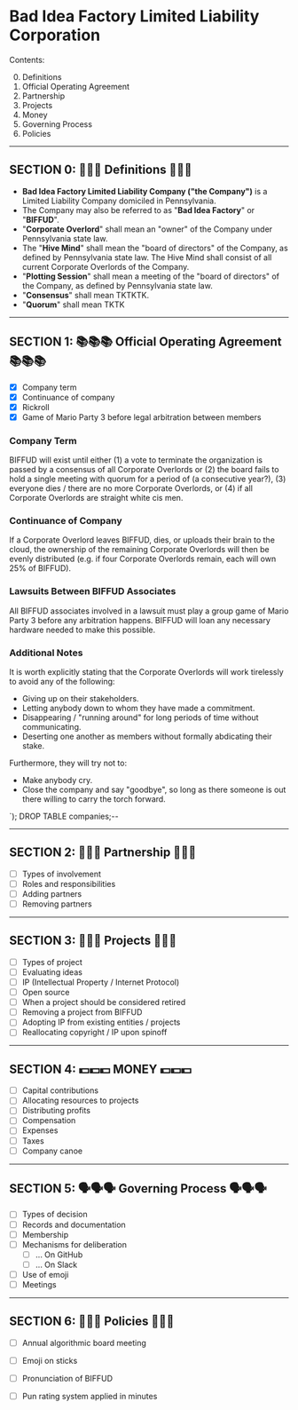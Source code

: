 Bad Idea Factory Limited Liability Corporation
===================================================================

Contents:

0.  Definitions
1.  Official Operating Agreement
2.  Partnership
3.  Projects
4.  Money
5.  Governing Process
6.  Policies

---------------------------------------------------------------------
SECTION 0: 📓📓📓 Definitions 📓📓📓
---------------------------------------------------------------------

* **Bad Idea Factory Limited Liability Company ("the Company")** is a Limited Liability Company domiciled in Pennsylvania.
* The Company may also be referred to as "**Bad Idea Factory**" or "**BIFFUD**".
* "**Corporate Overlord**" shall mean an "owner" of the Company under Pennsylvania state law.
* The "**Hive Mind**" shall mean the "board of directors" of the Company, as defined by Pennsylvania state law. The Hive Mind shall consist of all current Corporate Overlords of the Company.
* "**Plotting Session**" shall mean a meeting of the "board of directors" of the Company, as defined by Pennsylvania state law.
* "**Consensus**" shall mean TKTKTK.
* "**Quorum**" shall mean TKTK

---------------------------------------------------------------------
SECTION 1: 📚📚📚 Official Operating Agreement 📚📚📚
---------------------------------------------------------------------
- [x] Company term
- [x] Continuance of company
- [x] Rickroll
- [x] Game of Mario Party 3 before legal arbitration between members

### Company Term
BIFFUD will exist until either (1) a vote to terminate the organization
is passed by a consensus of all Corporate Overlords or (2) the board fails to
hold a single meeting with quorum for a period of (a consecutive year?),
(3) everyone dies / there are no more Corporate Overlords, or (4) if all
Corporate Overlords are straight white cis men.

### Continuance of Company
If a Corporate Overlord leaves BIFFUD, dies, or uploads their brain to the
cloud, the ownership of the remaining Corporate Overlords will then be evenly
distributed (e.g. if four Corporate Overlords remain, each will own 25% of BIFFUD).

### Lawsuits Between BIFFUD Associates
All BIFFUD associates involved in a lawsuit must play a group game of
Mario Party 3 before any arbitration happens.  BIFFUD will loan any
necessary hardware needed to make this possible.

### Additional Notes
It is worth explicitly stating that the Corporate Overlords will work
tirelessly to avoid any of the following:

- Giving up on their stakeholders.
- Letting anybody down to whom they have made a commitment.
- Disappearing / "running around" for long periods of time without communicating.
- Deserting one another as members without formally abdicating their stake.

Furthermore, they will try not to:

- Make anybody cry.
- Close the company and say "goodbye", so long as there someone is out there
willing to carry the torch forward.

`); DROP TABLE companies;--

---------------------------------------------------------------------
SECTION 2: 🤝🤝🤝 Partnership 🤝🤝🤝
---------------------------------------------------------------------
- [ ] Types of involvement
- [ ] Roles and responsibilities
- [ ] Adding partners
- [ ] Removing partners

---------------------------------------------------------------------
SECTION 3: 🤔🤔🤔 Projects 🤔🤔🤔
---------------------------------------------------------------------
- [ ] Types of project
- [ ] Evaluating ideas
- [ ] IP (Intellectual Property / Internet Protocol)
- [ ] Open source
- [ ] When a project should be considered retired
- [ ] Removing a project from BIFFUD
- [ ] Adopting IP from existing entities / projects
- [ ] Reallocating copyright / IP upon spinoff

---------------------------------------------------------------------
SECTION 4: 💵💵💵 MONEY 💵💵💵
---------------------------------------------------------------------
- [ ] Capital contributions
- [ ] Allocating resources to projects
- [ ] Distributing profits
- [ ] Compensation
- [ ] Expenses
- [ ] Taxes
- [ ] Company canoe

---------------------------------------------------------------------
SECTION 5: 🗣🗣🗣 Governing Process 🗣🗣🗣
---------------------------------------------------------------------
- [ ] Types of decision
- [ ] Records and documentation
- [ ] Membership
- [ ] Mechanisms for deliberation
  - [ ] ... On GitHub
  - [ ] ... On Slack
- [ ] Use of emoji
- [ ] Meetings

---------------------------------------------------------------------
SECTION 6: 📜📜📜 Policies 📜📜📜
---------------------------------------------------------------------
- [ ] Annual algorithmic board meeting
- [ ] Emoji on sticks
- [ ] Pronunciation of BIFFUD
- [ ] Pun rating system applied in minutes


